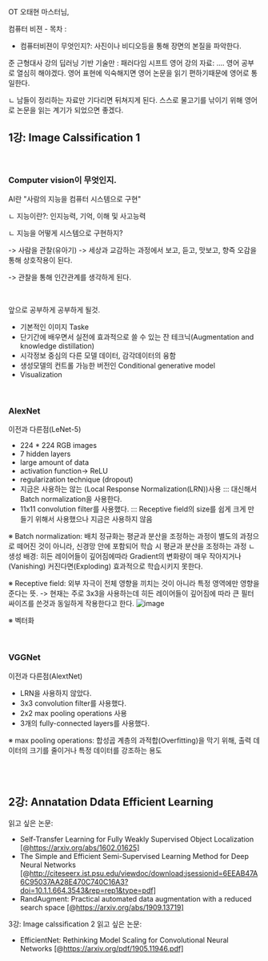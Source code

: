 
OT
오태현 마스터님, 

컴퓨터 비젼 - 목차 : 
 - 컴퓨터비젼이 무엇인지?: 사진이나 비디오등을 통해 장면의 본질을 파악한다.
 
 준 근형대사 강의
 딥러닝 기반 기술만 : 패러다임 시프트 
 영어 강의 자료: .... 영어 공부로 열심히 해야겠다. 영어 표현에 익숙해지면 영어 논문을 읽기 편하기때문에 영어로 통일한다.
 
 ㄴ 남들이 정리하는 자료만 기다리면 뒤쳐지게 된다. 스스로 물고기를 낚이기 위해 영어로 논문을 읽는 계기가 되었으면 좋겠다.
  


## 1강: Image Calssification 1

<br>

### Computer vision이 무엇인지. 
AI란 "사람의 지능을 컴퓨터 시스템으로 구현"
 
 ㄴ 지능이란?: 인지능력, 기억, 이해 및 사고능력
 
   ㄴ 지능을 어떻게 시스템으로 구현하지? 
  
   -> 사람을 관찰(유아기) -> 세상과 교감하는 과정에서 보고, 듣고, 맛보고, 향즉 오감을 통해 상호작용이 된다. 
    
   -> 관찰을 통해 인간관계를 생각하게 된다.
     
<br>   

앞으로 공부하게 공부하게 될것.
 - 기본적인 이미지 Taske
 - 단기간에 배우면서 실전에 효과적으로 쓸 수 있는 잔 테크닉(Augmentation and knowledge distillation)
 - 시각정보 중심의 다른 모델 데이터, 감각데이터의 융함
 - 생성모델의 컨트롤 가능한 버전인 Conditional generative model 
 - Visualization

<br>

### AlexNet 
이전과 다른점(LeNet-5)

 - 224 * 224 RGB images
 - 7 hidden layers
 - large amount of data
 - activation function-> ReLU
 - regularization technique (dropout)
 - 지금은 사용하는 않는 (Local Response Normalization(LRN))사용 ::: 대신해서 Batch normalization을 사용한다. 
 - 11x11 convolution filter를 사용했다.     ::: Receptive field의 size를 쉽게 크게 만들기 위해서 사용했으나 지금은 사용하지 않음
 
 
※ Batch normalization: 배치 정규화는 평균과 분산을 조정하는 과정이 별도의 과정으로 떼어진 것이 아니라, 신경망 안에 포함되어 학습 시 평균과 분산을 조정하는 과정
  ㄴ생성 배경: 히든 레이어들이 깊어짐에따라 Gradient의 변화량이 매우 작아지거나(Vanishing) 커진다면(Exploding) 효과적으로 학습시키지 못한다.
  
※ Receptive field: 외부 자극이 전체 영향을 끼치는 것이 아니라 특정 영역에만 영향을 준다는 뜻.
   -> 현재는 주로 3x3을 사용하는데 히든 레이어들이 깊어짐에 따라 큰 필터싸이즈를 쓴것과 동일하게 작용한다고 한다. 
![image](https://user-images.githubusercontent.com/35412566/132270989-b4cbad50-47d6-4165-907e-57f1df07f5df.png)

※ 벡터화 

<br>

### VGGNet
이전과 다른점(AlextNet)
 - LRN을 사용하지 않았다.
 - 3x3 convolution filter를 사용했다. 
 - 2x2 max pooling operations 사용 
 - 3개의 fully-connected layers를 사용했다.  

※ max pooling operations: 합성곱 계층의 과적합(Overfitting)을 막기 위해, 출력 데이터의 크기를 줄이거나 특정 데이터를 강조하는 용도

<br>
<br>

## 2강: Annatation Ddata Efficient Learning
읽고 싶은 논문: 
 - Self-Transfer Learning for Fully Weakly Supervised Object Localization [@https://arxiv.org/abs/1602.01625]
 - The Simple and Efficient Semi-Supervised Learning Method for Deep Neural Networks [@http://citeseerx.ist.psu.edu/viewdoc/download;jsessionid=6EEAB47A6C95037AA28E470C740C16A3?doi=10.1.1.664.3543&rep=rep1&type=pdf]
 - RandAugment: Practical automated data augmentation with a reduced search space [@https://arxiv.org/abs/1909.13719]

3강: Image calssification 2
읽고 싶은 논문:
 - EfficientNet: Rethinking Model Scaling for Convolutional Neural Networks [@https://arxiv.org/pdf/1905.11946.pdf]

